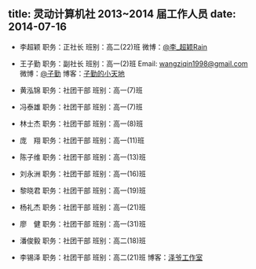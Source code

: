 title: 灵动计算机社 2013~2014 届工作人员
date: 2014-07-16
---

* 李超颖
职务：正社长
班别：高二(22)班
微博：[@李_超颖Rain](http://weibo.com/u/2010295323)

* 王子勤
职务：副社长
班别：高一(2)班
Email: <wangziqin1998@gmail.com>
微博：[@子勤](http://t.qq.com/wangziqin8323)
博客：[子勤的小天地](http://ziqin.gitcafe.com/)

* 黄泓锦
职务：社团干部
班别：高一(7)班

* 冯泰雄
职务：社团干部
班别：高一(7)班

* 林士杰
职务：社团干部
班别：高一(8)班

* 庞　翔
职务：社团干部
班别：高一(11)班

* 陈子维
职务：社团干部
班别：高一(13)班

* 刘永洲
职务：社团干部
班别：高一(16)班

* 黎晓君
职务：社团干部
班别：高一(19)班

* 杨礼杰
职务：社团干部
班别：高一(21)班

* 廖　健
职务：社团干部
班别：高一(31)班

* 潘俊毅
职务：社团干部
班别：高二(18)班

* 李锡泽
职务：社团干部
班别：高二(21)班
博客：[泽爷工作室](http://www.zeyes.org/)